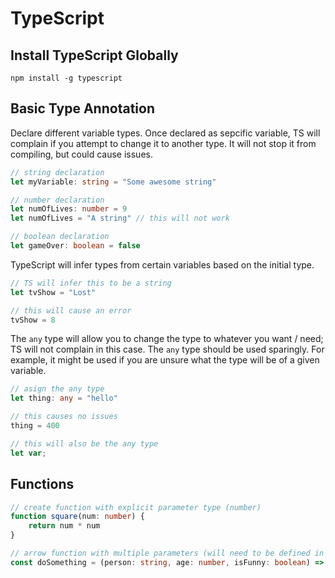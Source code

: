 # TypeScript

## Install TypeScript Globally

    npm install -g typescript

## Basic Type Annotation

Declare different variable types. Once declared as sepcific variable, TS will complain if you attempt to change it to another type. It will not stop it from compiling, but could cause issues.

```ts
// string declaration
let myVariable: string = "Some awesome string"

// number declaration
let numOfLives: number = 9
let numOfLives = "A string" // this will not work

// boolean declaration
let gameOver: boolean = false
```

TypeScript will infer types from certain variables based on the initial type.

```ts
// TS will infer this to be a string
let tvShow = "Lost"

// this will cause an error
tvShow = 8
```

The `any` type will allow you to change the type to whatever you want / need; TS will not complain in this case. The `any` type should be used sparingly. For example, it might be used if you are unsure what the type will be of a given variable.

```ts
// asign the any type
let thing: any = "hello"

// this causes no issues
thing = 400

// this will also be the any type
let var;
```

## Functions

```ts
// create function with explicit parameter type (number)
function square(num: number) {
	return num * num
}

// arrow function with multiple parameters (will need to be defined in order)
const doSomething = (person: string, age: number, isFunny: boolean) => {}
```
